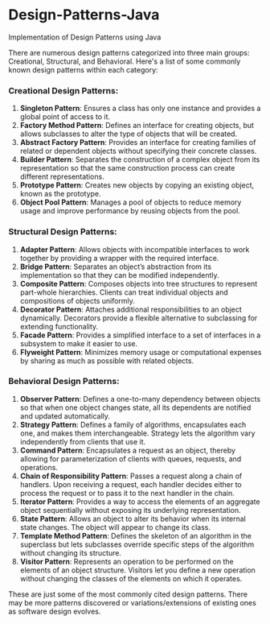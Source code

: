 # Design-Patterns-Java
Implementation of Design Patterns using Java

There are numerous design patterns categorized into three main groups: Creational, Structural, and Behavioral. Here's a list of some commonly known design patterns within each category:

### Creational Design Patterns:
1. **Singleton Pattern**: Ensures a class has only one instance and provides a global point of access to it.
2. **Factory Method Pattern**: Defines an interface for creating objects, but allows subclasses to alter the type of objects that will be created.
3. **Abstract Factory Pattern**: Provides an interface for creating families of related or dependent objects without specifying their concrete classes.
4. **Builder Pattern**: Separates the construction of a complex object from its representation so that the same construction process can create different representations.
5. **Prototype Pattern**: Creates new objects by copying an existing object, known as the prototype.
6. **Object Pool Pattern**: Manages a pool of objects to reduce memory usage and improve performance by reusing objects from the pool.

### Structural Design Patterns:
1. **Adapter Pattern**: Allows objects with incompatible interfaces to work together by providing a wrapper with the required interface.
2. **Bridge Pattern**: Separates an object’s abstraction from its implementation so that they can be modified independently.
3. **Composite Pattern**: Composes objects into tree structures to represent part-whole hierarchies. Clients can treat individual objects and compositions of objects uniformly.
4. **Decorator Pattern**: Attaches additional responsibilities to an object dynamically. Decorators provide a flexible alternative to subclassing for extending functionality.
5. **Facade Pattern**: Provides a simplified interface to a set of interfaces in a subsystem to make it easier to use.
6. **Flyweight Pattern**: Minimizes memory usage or computational expenses by sharing as much as possible with related objects.

### Behavioral Design Patterns:
1. **Observer Pattern**: Defines a one-to-many dependency between objects so that when one object changes state, all its dependents are notified and updated automatically.
2. **Strategy Pattern**: Defines a family of algorithms, encapsulates each one, and makes them interchangeable. Strategy lets the algorithm vary independently from clients that use it.
3. **Command Pattern**: Encapsulates a request as an object, thereby allowing for parameterization of clients with queues, requests, and operations.
4. **Chain of Responsibility Pattern**: Passes a request along a chain of handlers. Upon receiving a request, each handler decides either to process the request or to pass it to the next handler in the chain.
5. **Iterator Pattern**: Provides a way to access the elements of an aggregate object sequentially without exposing its underlying representation.
6. **State Pattern**: Allows an object to alter its behavior when its internal state changes. The object will appear to change its class.
7. **Template Method Pattern**: Defines the skeleton of an algorithm in the superclass but lets subclasses override specific steps of the algorithm without changing its structure.
8. **Visitor Pattern**: Represents an operation to be performed on the elements of an object structure. Visitors let you define a new operation without changing the classes of the elements on which it operates.

These are just some of the most commonly cited design patterns. There may be more patterns discovered or variations/extensions of existing ones as software design evolves.
